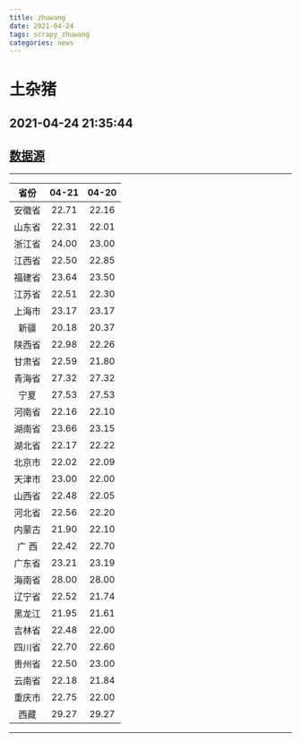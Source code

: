 ```yaml
---
title: zhuwang
date: 2021-04-24 
tags: scrapy_zhuwang
categories: news
---
```

# 土杂猪
## 2021-04-24 21:35:44
## [数据源](https://hangqing.zhuwang.cc/shengzhu/20210421/468526.html)
*****
| 省份 | 04-21 | 04-20 |
| :----: | :----: | :----: |
| 安徽省 | 22.71 | 22.16 |
| 山东省 | 22.31 | 22.01 |
| 浙江省 | 24.00 | 23.00 |
| 江西省 | 22.50 | 22.85 |
| 福建省 | 23.64 | 23.50 |
| 江苏省 | 22.51 | 22.30 |
| 上海市 | 23.17 | 23.17 |
| 新疆 | 20.18 | 20.37 |
| 陕西省 | 22.98 | 22.26 |
| 甘肃省 | 22.59 | 21.80 |
| 青海省 | 27.32 | 27.32 |
| 宁夏 | 27.53 | 27.53 |
| 河南省 | 22.16 | 22.10 |
| 湖南省 | 23.66 | 23.15 |
| 湖北省 | 22.17 | 22.22 |
| 北京市 | 22.02 | 22.09 |
| 天津市 | 23.00 | 22.00 |
| 山西省 | 22.48 | 22.05 |
| 河北省 | 22.56 | 22.20 |
| 内蒙古 | 21.90 | 22.10 |
| 广 西 | 22.42 | 22.70 |
| 广东省 | 23.21 | 23.19 |
| 海南省 | 28.00 | 28.00 |
| 辽宁省 | 22.52 | 21.74 |
| 黑龙江 | 21.95 | 21.61 |
| 吉林省 | 22.48 | 22.00 |
| 四川省 | 22.70 | 22.60 |
| 贵州省 | 22.50 | 23.00 |
| 云南省 | 22.18 | 21.84 |
| 重庆市 | 22.75 | 22.00 |
| 西藏 | 29.27 | 29.27 |
*****
